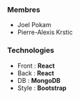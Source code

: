 ### Membres
- Joel Pokam
- Pierre-Alexis Krstic

### Technologies
- Front : **React**
- Back : **React**
- DB : **MongoDB**
- Style : **Bootstrap**